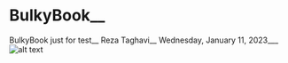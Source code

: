 # BulkyBook__
BulkyBook just for test__
Reza Taghavi__
Wednesday, January 11, 2023___
![alt text](https://www.creativefabrica.com/wp-content/uploads/2021/10/14/Bulky-Book-Fonts-18801141-1-1-580x387.jpg)
